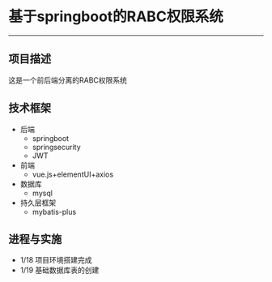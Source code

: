 # 基于springboot的RABC权限系统

---
## 项目描述
   这是一个前后端分离的RABC权限系统
## 技术框架
   - 后端
      + springboot
      + springsecurity
      + JWT
   - 前端
      + vue.js+elementUI+axios
   - 数据库
      + mysql
   - 持久层框架
      + mybatis-plus
## 进程与实施
   - 1/18 项目环境搭建完成
   - 1/19 基础数据库表的创建
   
